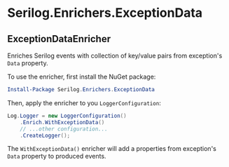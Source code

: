 # Serilog.Enrichers.ExceptionData

## ExceptionDataEnricher

Enriches Serilog events with collection of key/value pairs from exception's `Data` property.
 
To use the enricher, first install the NuGet package:

```powershell
Install-Package Serilog.Enrichers.ExceptionData
```

Then, apply the enricher to you `LoggerConfiguration`:

```csharp
Log.Logger = new LoggerConfiguration()
    .Enrich.WithExceptionData()
    // ...other configuration...
    .CreateLogger();
```

The `WithExceptionData()` enricher will add a properties from exception's `Data` property to produced events.
